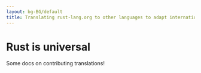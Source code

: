 ```yaml
---
layout: bg-BG/default
title: Translating rust-lang.org to other languages to adapt internationalization 
---
```


# Rust is universal

Some docs on contributing translations!
